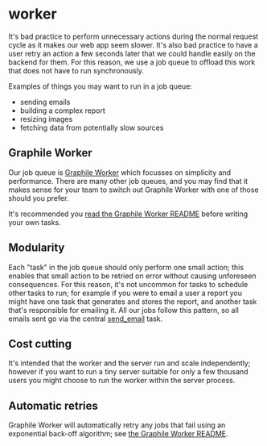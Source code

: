 # worker

It's bad practice to perform unnecessary actions during the normal request cycle
as it makes our web app seem slower. It's also bad practice to have a user retry
an action a few seconds later that we could handle easily on the backend for
them. For this reason, we use a job queue to offload this work that does not
have to run synchronously.

Examples of things you may want to run in a job queue:

- sending emails
- building a complex report
- resizing images
- fetching data from potentially slow sources

## Graphile Worker

Our job queue is [Graphile Worker](https://github.com/graphile/worker) which
focusses on simplicity and performance. There are many other job queues, and you
may find that it makes sense for your team to switch out Graphile Worker with
one of those should you prefer.

It's recommended you
[read the Graphile Worker README](https://github.com/graphile/worker) before
writing your own tasks.

## Modularity

Each "task" in the job queue should only perform one small action; this enables
that small action to be retried on error without causing unforeseen
consequences. For this reason, it's not uncommon for tasks to schedule other
tasks to run; for example if you were to email a user a report you might have
one task that generates and stores the report, and another task that's
responsible for emailing it. All our jobs follow this pattern, so all emails
sent go via the central [send_email](tasks/send_email.ts) task.

## Cost cutting

It's intended that the worker and the server run and scale independently;
however if you want to run a tiny server suitable for only a few thousand users
you might choose to run the worker within the server process.

## Automatic retries

Graphile Worker will automatically retry any jobs that fail using an exponential
back-off algorithm; see
[the Graphile Worker README](https://github.com/graphile/worker#exponential-backoff).
